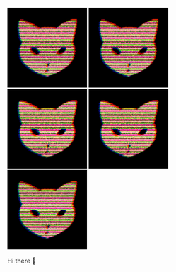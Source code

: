 <p float="left">
<!--START_SECTION:update_image-->
<img src=https://raw.githubusercontent.com/Sceleratis/Sceleratis/main/.github/images/d-15.gif height=180px width=180px align=left; alt=Woops. Guess the image failed... />
<!--END_SECTION:update_image-->
 <!--START_SECTION:update_image-->
<img src=https://raw.githubusercontent.com/Sceleratis/Sceleratis/main/.github/images/d-15.gif height=180px width=180px align=left; alt=Woops. Guess the image failed... />
<!--END_SECTION:update_image-->
<!--START_SECTION:update_image-->
<img src=https://raw.githubusercontent.com/Sceleratis/Sceleratis/main/.github/images/d-15.gif height=180px width=180px align=left; alt=Woops. Guess the image failed... />
<!--END_SECTION:update_image-->
<!--START_SECTION:update_image-->
<img src=https://raw.githubusercontent.com/Sceleratis/Sceleratis/main/.github/images/d-15.gif height=180px width=180px align=left; alt=Woops. Guess the image failed... />
<!--END_SECTION:update_image-->
<!--START_SECTION:update_image-->
<img src=https://raw.githubusercontent.com/Sceleratis/Sceleratis/main/.github/images/d-15.gif height=180px width=180px align=left; alt=Woops. Guess the image failed... />
<!--END_SECTION:update_image-->
</p>

Hi there 👋
